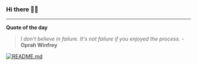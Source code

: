 ### Hi there 👋🏻


---

**Quote of the day**

> *I don't believe in failure. It's not failure if you enjoyed the process.* - **Oprah Winfrey** 

[![README.md](https://github.com/marcolovazzano/marcolovazzano/actions/workflows/readme.yml/badge.svg?branch=main)](https://github.com/marcolovazzano/marcolovazzano/actions/workflows/readme.yml)
